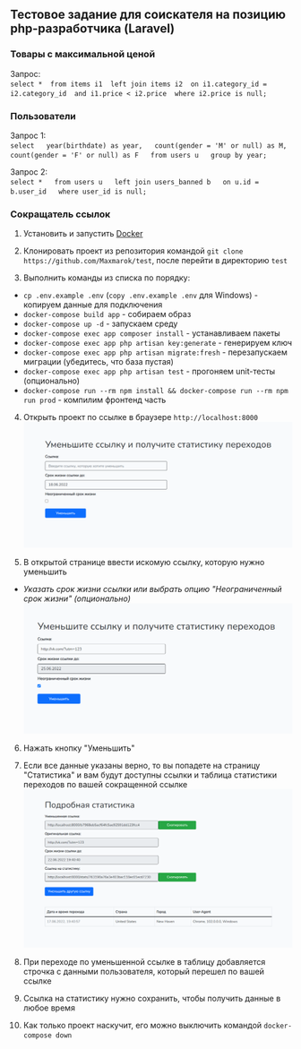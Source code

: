 
## Тестовое задание для соискателя на позицию php-разработчика (Laravel)

### Товары с максимальной ценой  

Запрос:  
`select * 
    from items i1 
    left join items i2 
        on i1.category_id = i2.category_id 
        and i1.price < i2.price 
    where i2.price is null;`

### Пользователи  

Запрос 1:  
`select  
    year(birthdate) as year,  
    count(gender = 'M' or null) as M,  
    count(gender = 'F' or null) as F  
    from users u  
    group by year;`

Запрос 2:  
`select *  
    from users u  
    left join users_banned b  
        on u.id = b.user_id  
    where user_id is null;` 

### Сокращатель ссылок

1. Установить и запустить [Docker](https://hub.docker.com/signup?redirectTo=/subscription%3Fplan%3Dfree)

2. Клонировать проект из репозитория командой `git clone https://github.com/Maxmarok/test`, после перейти в директорию `test`

3. Выполнить команды из списка по порядку:
  - `cp .env.example .env` (`copy .env.example .env` для Windows) - копируем данные для подключения
  - `docker-compose build app` - собираем образ
  - `docker-compose up -d` - запускаем среду
  - `docker-compose exec app composer install` - устанавливаем пакеты
  - `docker-compose exec app php artisan key:generate` - генерируем ключ
  - `docker-compose exec app php artisan migrate:fresh` - перезапускаем миграции (убедитесь, что база пустая)
  - `docker-compose exec app php artisan test` - прогоняем unit-тесты (опционально)
  - `docker-compose run --rm npm install && docker-compose run --rm npm run prod` - компилим фронтенд часть

4. Открыть проект по ссылке в браузере `http://localhost:8000`
![Main Page 1](public/img/test1.png)

5. В открытой странице ввести искомую ссылку, которую нужно уменьшить
  - *Указать срок жизни ссылки или выбрать опцию "Неограниченный срок жизни" (опционально)*
![Main Page 2](public/img/test2.png)

6. Нажать кнопку "Уменьшить"

7. Если все данные указаны верно, то вы попадете на страницу "Статистика" и вам будут доступны ссылки и таблица статистики переходов по вашей сокращенной ссылке
![Statistics Page](public/img/test3.png)

8. При переходе по уменьшенной ссылке в таблицу добавляется строчка с данными пользователя, который перешел по вашей ссылке

9. Ссылка на статистику нужно сохранить, чтобы получить данные в любое время

10. Как только проект наскучит, его можно выключить командой `docker-compose down`
